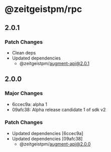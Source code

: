 # @zeitgeistpm/rpc

## 2.0.1

### Patch Changes

- Clean deps
- Updated dependencies
  - @zeitgeistpm/augment-api@2.0.1

## 2.0.0

### Major Changes

- 6ccec9a: alpha 1
- 09afc38: Alpha release candidate 1 of sdk v2

### Patch Changes

- Updated dependencies [6ccec9a]
- Updated dependencies [09afc38]
  - @zeitgeistpm/augment-api@2.0.0
